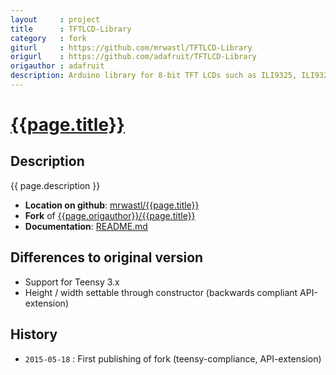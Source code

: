 ```yaml
---
layout     : project
title      : TFTLCD-Library
category   : fork
giturl     : https://github.com/mrwastl/TFTLCD-Library
origurl    : https://github.com/adafruit/TFTLCD-Library
origauthor : adafruit
description: Arduino library for 8-bit TFT LCDs such as ILI9325, ILI9328, etc
---
```


[{{page.title}}]({{page.giturl}})
===========

Description
-----------
{{ page.description }}

* **Location on github**: [mrwastl/{{page.title}}]({{page.giturl}})
* **Fork** of  [{{page.origauthor}}/{{page.title}}]({{page.origurl}})
* **Documentation**: [README.md]({{page.giturl}}/blob/master/README.txt)

Differences to original version
-------------------------------
* Support for Teensy 3.x
* Height / width settable through constructor (backwards compliant API-extension)

History
-------
* `2015-05-18` : First publishing of fork (teensy-compliance, API-extension)

